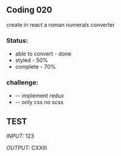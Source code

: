 

## Coding 020

create in react a roman numerals converter 

### Status:
 * able to convert - done
 * styled - 50%
 * complete - 70%

### challenge:
* -- implement redux
* -- only css no scss



## TEST
*INPUT:*
123

*OUTPUT:*
CXXIII
